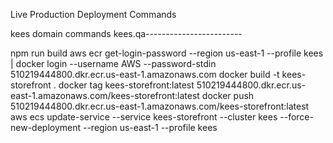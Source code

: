 Live Production Deployment Commands

kees domain commands
kees.qa------------------------

npm run build
aws ecr get-login-password --region us-east-1 --profile kees | docker login --username AWS --password-stdin 510219444800.dkr.ecr.us-east-1.amazonaws.com
docker build -t kees-storefront .
docker tag kees-storefront:latest 510219444800.dkr.ecr.us-east-1.amazonaws.com/kees-storefront:latest
docker push 510219444800.dkr.ecr.us-east-1.amazonaws.com/kees-storefront:latest
aws ecs update-service --service kees-storefront --cluster kees --force-new-deployment --region us-east-1 --profile kees
